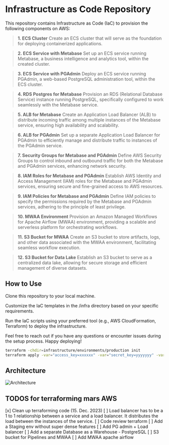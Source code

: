 # Infrastructure as Code Repository

This repository contains Infrastructure as Code (IaC) to provision the following components on AWS:

> **1. ECS Cluster**
> Create an ECS cluster that will serve as the foundation for deploying containerized applications.

> **2. ECS Service with Metabase**
> Set up an ECS service running Metabase, a business intelligence and analytics tool, within the created cluster.

> **3. ECS Service with PGAdmin**
> Deploy an ECS service running PGAdmin, a web-based PostgreSQL administration tool, within the ECS cluster.

> **4. RDS Postgres for Metabase**
> Provision an RDS (Relational Database Service) instance running PostgreSQL, specifically configured to work seamlessly with the Metabase service.

> **5. ALB for Metabase**
> Create an Application Load Balancer (ALB) to distribute incoming traffic among multiple instances of the Metabase service, ensuring high availability and scalability.

> **6. ALB for PGAdmin**
> Set up a separate Application Load Balancer for PGAdmin to efficiently manage and distribute traffic to instances of the PGAdmin service.

> **7. Security Groups for Metabase and PGAdmin**
> Define AWS Security Groups to control inbound and outbound traffic for both the Metabase and PGAdmin services, enhancing network security.

> **8. IAM Roles for Metabase and PGAdmin**
> Establish AWS Identity and Access Management (IAM) roles for the Metabase and PGAdmin services, ensuring secure and fine-grained access to AWS resources.

> **9. IAM Policies for Metabase and PGAdmin**
> Define IAM policies to specify the permissions required by the Metabase and PGAdmin services, adhering to the principle of least privilege.

> **10. MWAA Environment**
> Provision an Amazon Managed Workflows for Apache Airflow (MWAA) environment, providing a scalable and serverless platform for orchestrating workflows.

> **11. S3 Bucket for MWAA**
> Create an S3 bucket to store artifacts, logs, and other data associated with the MWAA environment, facilitating seamless workflow execution.

> **12. S3 Bucket for Data Lake**
> Establish an S3 bucket to serve as a centralized data lake, allowing for secure storage and efficient management of diverse datasets.

## How to Use

Clone this repository to your local machine.

Customize the IaC templates in the /infra directory based on your specific requirements.

Run the IaC scripts using your preferred tool (e.g., AWS CloudFormation, Terraform) to deploy the infrastructure.

Feel free to reach out if you have any questions or encounter issues during the setup process. Happy deploying!

```bash
terraform -chdir=infrastructure/environments/production init
terraform apply -var="access_key=xxxxxx" -var="secret_key=yyyyyyy" -var="organization_name=coolorg" -var="domain=coolorg.cloud"  -var="environment=production"
```


## Architecture

![Architecture](./assets/architecture.png)

## TODOS for terraforming mars AWS

[x] Clean up terraforming code (15. Dec. 2023)
[ ] Load balancer has to be a 1 to 1 relationship between a service and a load balancer. It distributes the load between the instances of the service. 
[ ] Code review terraform
[ ] Add a Staging env without super dense features
[ ] Add PG admin + Load balancer
[ ] Add a separate Database as a Warehouse - PostgreSQL 
[ ] S3 bucket for Pipelines and MWAA
[ ] Add MWAA apache airflow